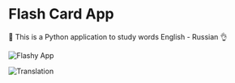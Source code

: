 # Flash  Card App

🌟 This is a Python application to study words  English - Russian 👌


 ![Flashy App](https://user-images.githubusercontent.com/97703238/191295523-ac346c82-1800-4af4-9549-011221c05b4e.png)
 

![Translation](https://user-images.githubusercontent.com/97703238/191295554-ffc9149e-1aeb-4919-a92d-2bc1353277e9.png)
